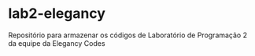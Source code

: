 # lab2-elegancy
Repositório para armazenar os códigos de Laboratório de Programação 2 da equipe da Elegancy Codes
